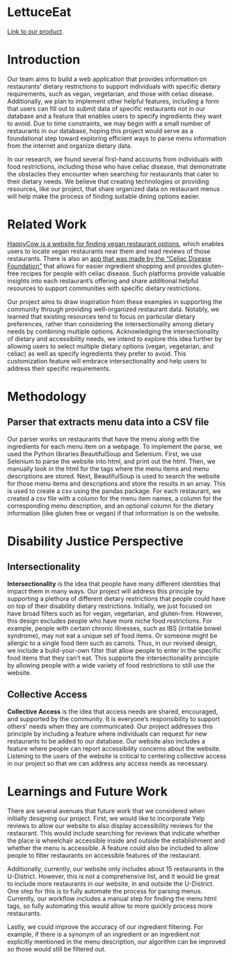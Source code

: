 # LettuceEat
[Link to our product](https://joogtomato.github.io/LettuceEat/).

# Introduction

Our team aims to build a web application that provides information on restaurants’ dietary restrictions to support individuals with specific dietary requirements, such as vegan, vegetarian, and those with celiac disease. Additionally, we plan to implement other helpful features, including a form that users can fill out to submit data of specific restaurants not in our database and a feature that enables users to specify ingredients they want to avoid. Due to time constraints, we may begin with a small number of restaurants in our database, hoping this project would serve as a foundational step toward exploring efficient ways to parse menu information from the internet and organize dietary data.

In our research, we found several first-hand accounts from individuals with food restrictions, including those who have celiac disease, that demonstrate the obstacles they encounter when searching for restaurants that cater to their dietary needs. We believe that creating technologies or providing resources, like our project, that share organized data on restaurant menus will help make the process of finding suitable dining options easier.

# Related Work

[HappyCow is a website for finding vegan restaurant options](https://www.happycow.net/), which enables users to locate vegan restaurants near them and read reviews of those restaurants. There is also an [app that was made by the “Celiac Disease Foundation”](https://celiac.org/about-the-foundation/featured-news/2015/06/celiac-disease-foundation-launches-gluten-free-allergy-free-marketplace-app/) that allows for easier ingredient shopping and provides gluten-free recipes for people with celiac disease. Such platforms provide valuable insights into each restaurant’s offering and share additional helpful resources to support communities with specific dietary restrictions. 

Our project aims to draw inspiration from these examples in supporting the community through providing well-organized restaurant data. Notably, we learned that existing resources tend to focus on particular dietary preferences, rather than considering the intersectionality among dietary needs by combining multiple options. Acknowledging the intersectionality of dietary and accessibility needs, we intend to explore this idea further by allowing users to select multiple dietary options (vegan, vegetarian, and celiac) as well as specify ingredients they prefer to avoid. This customization feature will embrace intersectionality and help users to address their specific requirements.

# Methodology

## Parser that extracts menu data into a CSV file 

Our parser works on restaurants that have the menu along with the ingredients for each menu item on a webpage. To implement the parse, we used the Python libraries BeautifulSoup and Selenium. First, we use Selenium to parse the website into html, and print out the html. Then, we manually look in the html for the tags where the menu items and menu descriptions are stored. Next, BeautifulSoup is used to search the website for those menu items and descriptions and store the results in an array. This is used to create a csv using the pandas package. For each restaurant, we created a csv file with a column for the menu item names, a column for the corresponding menu description, and an optional column for the dietary information (like gluten free or vegan) if that information is on the website. 

# Disability Justice Perspective

## Intersectionality

**Intersectionality** is the idea that people have many different identities that impact them in many ways. Our project will address this principle by supporting a plethora of different dietary restrictions that people could have on top of their disability dietary restrictions. Initially, we just focused on have broad filters such as for vegan, vegetarian, and gluten-free. However, this design excludes people who have more niche food restrictions. For example, people with certain chronic illnesses, such as IBS (irritable bowel syndrome), may not eat a unique set of food items. Or someone might be allergic to a single food item such as carrots. Thus, in our revised design, we include a build-your-own filter that allow people to enter in the specific food items that they can’t eat. This supports the intersectionality principle by allowing people with a wide variety of food restrictions to still use the website. 

## Collective Access

**Collective Access** is the idea that access needs are shared, encouraged, and supported by the community. It is everyone’s responsibility to support others' needs when they are communicated. Our project addresses this principle by including a feature where individuals can request for new restaurants to be added to our database. Our website also includes a feature where people can report accessibility concerns about the website. Listening to the users of the website is critical to centering collective access in our project so that we can address any access needs as necessary.

# Learnings and Future Work

There are several avenues that future work that we considered when initially designing our project. First, we would like to incorporate Yelp reviews to allow our website to also display accessibility reviews for the restaurant. This would include searching for reviews that indicate whether the place is wheelchair accessible inside and outside the establishment and whether the menu is accessible. A feature could also be included to allow people to filter restaurants on accessible features of the restaurant. 

Additionally, currently, our website only includes about 15 restaurants in the U-District. However, this is not a comprehensive list, and it would be great to include more restaurants in our website, in and outside the U-District. One step for this is to fully automate the process for parsing menus. Currently, our workflow includes a manual step for finding the menu html tags,  so fully automating this would allow to more quickly process more restaurants. 

Lastly, we could improve the accuracy of our ingredient filtering. For example, if there is a synonym of an ingredient or an ingredient not explicitly mentioned in the menu description, our algorithm can be improved so those would still be filtered out. 
